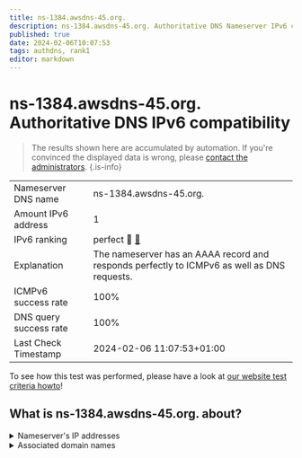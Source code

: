 ```yaml
---
title: ns-1384.awsdns-45.org.
description: ns-1384.awsdns-45.org. Authoritative DNS Nameserver IPv6 compatibility
published: true
date: 2024-02-06T10:07:53
tags: authdns, rank1
editor: markdown
---
```


# ns-1384.awsdns-45.org. Authoritative DNS IPv6 compatibility

> The results shown here are accumulated by automation. If you're convinced the displayed data is wrong, please [contact the administrators](/howto/chat). 
{.is-info}




|   |   |
| - | - |
| Nameserver DNS name | ns-1384.awsdns-45.org.
| Amount IPv6 address | 1
| IPv6 ranking | perfect :1st_place_medal: [🔗](/howto/ranking) |
| Explanation | The nameserver has an AAAA record and responds perfectly to ICMPv6 as well as DNS requests. |
| ICMPv6 success rate | 100%|
| DNS query success rate | 100% |
| Last Check Timestamp | 2024-02-06 11:07:53+01:00 |

To see how this test was performed, please have a look at [our website test criteria howto](/howto/testcriteria/authdns)!


## What is ns-1384.awsdns-45.org. about?




<details>
<summary>Nameserver's IP addresses</summary>

2600:9000:5305:6800::1

</details>



<details>
<summary>Associated domain names</summary>

www.mylan.com

</details>
